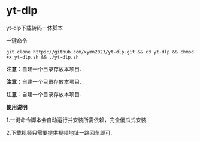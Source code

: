 # yt-dlp
yt-dlp下载转码一体脚本

一键命令

```
git clone https://github.com/xymn2023/yt-dlp.git && cd yt-dlp && chmod +x yt-dlp.sh && ./yt-dlp.sh
```

**注意**：自建一个目录存放本项目.

**注意**：自建一个目录存放本项目.

**注意**：自建一个目录存放本项目.



**使用说明**


1.一键命令脚本会自动运行并安装所需依赖，完全傻瓜式安装.


2.下载视频只需要提供视频地址一路回车即可.
